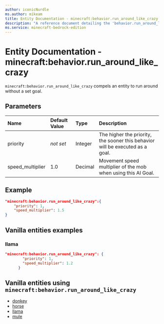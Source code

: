 ```yaml
---
author: iconicNurdle
ms.author: mikeam
title: Entity Documentation - minecraft:behavior.run_around_like_crazy
description: "A reference document detailing the 'behavior.run_around_like_crazy' entity goal"
ms.service: minecraft-bedrock-edition
---
```


# Entity Documentation - minecraft:behavior.run_around_like_crazy

`minecraft:behavior.run_around_like_crazy` compels an entity to run around without a set goal.

## Parameters

|Name |Default Value  |Type  |Description  |
|:----------|:----------|:----------|:----------|
| priority|*not set*|Integer|The higher the priority, the sooner this behavior will be executed as a goal.|
|speed_multiplier| 1.0| Decimal| Movement speed multiplier of the mob when using this AI Goal. |

## Example

```json
"minecraft:behavior.run_around_like_crazy":{
    "priority": 1,
    "speed_multiplier": 1.5
}
```

## Vanilla entities examples

### llama

```json
"minecraft:behavior.run_around_like_crazy": {
        "priority": 1,
        "speed_multiplier": 1.2
      }
```

## Vanilla entities using `minecraft:behavior.run_around_like_crazy`

- [donkey](../../../../Source/VanillaBehaviorPack_Snippets/entities/donkey.md)
- [horse](../../../../Source/VanillaBehaviorPack_Snippets/entities/horse.md)
- [llama](../../../../Source/VanillaBehaviorPack_Snippets/entities/llama.md)
- [mule](../../../../Source/VanillaBehaviorPack_Snippets/entities/mule.md)
